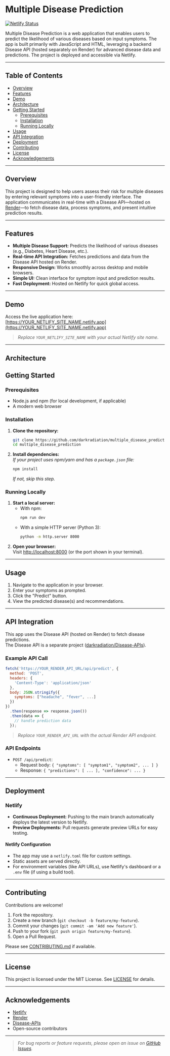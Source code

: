 # Multiple Disease Prediction

[![Netlify Status](https://api.netlify.com/api/v1/badges/YOUR_NETLIFY_BADGE_ID/deploy-status)](https://app.netlify.com/sites/YOUR_NETLIFY_SITE_NAME/deploys)

Multiple Disease Prediction is a web application that enables users to predict the likelihood of various diseases based on input symptoms. The app is built primarily with JavaScript and HTML, leveraging a backend Disease API (hosted separately on Render) for advanced disease data and predictions. The project is deployed and accessible via Netlify.

---

## Table of Contents

- [Overview](#overview)
- [Features](#features)
- [Demo](#demo)
- [Architecture](#architecture)
- [Getting Started](#getting-started)
  - [Prerequisites](#prerequisites)
  - [Installation](#installation)
  - [Running Locally](#running-locally)
- [Usage](#usage)
- [API Integration](#api-integration)
- [Deployment](#deployment)
- [Contributing](#contributing)
- [License](#license)
- [Acknowledgements](#acknowledgements)

---

## Overview

This project is designed to help users assess their risk for multiple diseases by entering relevant symptoms into a user-friendly interface. The application communicates in real-time with a Disease API—hosted on [Render](https://render.com)—to fetch disease data, process symptoms, and present intuitive prediction results.

---

## Features

- **Multiple Disease Support:** Predicts the likelihood of various diseases (e.g., Diabetes, Heart Disease, etc.).
- **Real-time API Integration:** Fetches predictions and data from the Disease API hosted on Render.
- **Responsive Design:** Works smoothly across desktop and mobile browsers.
- **Simple UI:** Clean interface for symptom input and prediction results.
- **Fast Deployment:** Hosted on Netlify for quick global access.

---

## Demo

Access the live application here:  
[https://YOUR_NETLIFY_SITE_NAME.netlify.app](https://YOUR_NETLIFY_SITE_NAME.netlify.app)

> _Replace `YOUR_NETLIFY_SITE_NAME` with your actual Netlify site name._

---

## Architecture



## Getting Started

### Prerequisites

- Node.js and npm (for local development, if applicable)
- A modern web browser

### Installation

1. **Clone the repository:**
    ```bash
    git clone https://github.com/darkradiation/multiple_disease_prediction.git
    cd multiple_disease_prediction
    ```

2. **Install dependencies:**  
   _If your project uses npm/yarn and has a `package.json` file:_
    ```bash
    npm install
    ```
   _If not, skip this step._

### Running Locally

1. **Start a local server:**
    - With npm:  
      ```bash
      npm run dev
      ```
    - With a simple HTTP server (Python 3):  
      ```bash
      python -m http.server 8000
      ```
2. **Open your browser:**  
   Visit [http://localhost:8000](http://localhost:8000) (or the port shown in your terminal).

---

## Usage

1. Navigate to the application in your browser.
2. Enter your symptoms as prompted.
3. Click the "Predict" button.
4. View the predicted disease(s) and recommendations.

---

## API Integration

This app uses the Disease API (hosted on Render) to fetch disease predictions.  
The Disease API is a separate project ([darkradiation/Disease-APIs](https://github.com/darkradiation/Disease-APIs)).

### Example API Call

```js
fetch('https://YOUR_RENDER_API_URL/api/predict', {
  method: 'POST',
  headers: {
    'Content-Type': 'application/json'
  },
  body: JSON.stringify({
    symptoms: ["headache", "fever", ...]
  })
})
  .then(response => response.json())
  .then(data => {
    // handle prediction data
  });
```

> _Replace `YOUR_RENDER_API_URL` with the actual Render API endpoint._

### API Endpoints

- `POST /api/predict`:  
  - Request body: `{ "symptoms": [ "symptom1", "symptom2", ... ] }`
  - Response: `{ "predictions": [ ... ], "confidence": ... }`

---

## Deployment

### Netlify

- **Continuous Deployment:** Pushing to the main branch automatically deploys the latest version to Netlify.
- **Preview Deployments:** Pull requests generate preview URLs for easy testing.

#### Netlify Configuration

- The app may use a `netlify.toml` file for custom settings.
- Static assets are served directly.
- For environment variables (like API URLs), use Netlify's dashboard or a `.env` file (if using a build tool).

---

## Contributing

Contributions are welcome!

1. Fork the repository.
2. Create a new branch (`git checkout -b feature/my-feature`).
3. Commit your changes (`git commit -am 'Add new feature'`).
4. Push to your fork (`git push origin feature/my-feature`).
5. Open a Pull Request.

Please see [CONTRIBUTING.md](CONTRIBUTING.md) if available.

---

## License

This project is licensed under the MIT License. See [LICENSE](LICENSE) for details.

---

## Acknowledgements

- [Netlify](https://www.netlify.com/)
- [Render](https://render.com/)
- [Disease-APIs](https://github.com/darkradiation/Disease-APIs)
- Open-source contributors

---

> _For bug reports or feature requests, please open an issue on [GitHub Issues](https://github.com/darkradiation/multiple_disease_prediction/issues)._
